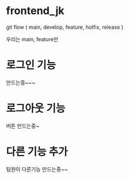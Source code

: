 # frontend_jk
<!-- git hub branch 관리 : 교재 p406 -->

git flow ( main, develop, feature, hotfix, release ) 

우리는 main, feature만 

# 로그인 기능
만드는중~~~

# 로그아웃 기능
버튼 만드는중~

# 다른 기능 추가
팀원이 다른기능 만드는중~~